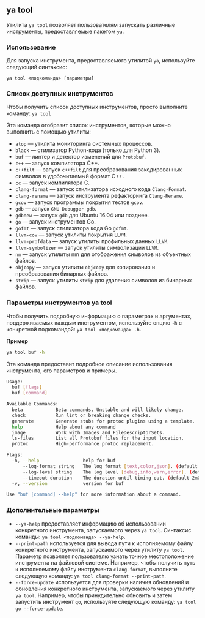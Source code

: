 ## ya tool

Утилита `ya tool` позволяет пользователям запускать различные инструменты, предоставляемые пакетом `ya`.

### Использование

Для запуска инструмента, предоставляемого утилитой `ya`, используйте следующий синтаксис:

`ya tool <подкоманда> [параметры]`

### Список доступных инструментов

Чтобы получить список доступных инструментов, просто выполните команду: `ya tool`

Эта команда отобразит список инструментов, которые можно выполнить с помощью утилиты:

- `atop` — утилита мониторинга системных процессов.
- `black` — стилизатор Python-кода (только для Python 3).
- `buf` — линтер и детектор изменений для `Protobuf`.
- `c++` — запуск компилятора C++.
- `c++filt` — запуск `c++filt` для преобразования закодированных символов в удобочитаемый формат C++.
- `cc` — запуск компилятора C.
- `clang-format` — запуск стилизатора исходного кода `Clang-Format`.
- `clang-rename` — запуск инструмента рефакторинга `Clang-Rename`.
- `gcov` — запуск программы покрытия тестов `gcov`.
- `gdb` — запуск `GNU Debugger gdb`.
- `gdbnew` — запуск `gdb` для Ubuntu 16.04 или позднее.
- `go` — запуск инструментов Go.
- `gofmt` — запуск стилизатора кода Go `gofmt`.
- `llvm-cov` — запуск утилиты покрытия `LLVM`.
- `llvm-profdata` — запуск утилиты профильных данных `LLVM`.
- `llvm-symbolizer` — запуск утилиты символизации `LLVM`.
- `nm` — запуск утилиты nm для отображения символов из объектных файлов.
- `objcopy` — запуск утилиты `objcopy` для копирования и преобразования бинарных файлов.
- `strip` — запуск утилиты `strip` для удаления символов из бинарных файлов.

### Параметры инструментов ya tool

Чтобы получить подробную информацию о параметрах и аргументах, поддерживаемых каждым инструментом, используйте опцию `-h` с конкретной подкомандой: `ya tool <подкоманда> -h`.

**Пример**
```bash
ya tool buf -h
```
Эта команда предоставит подробное описание использования инструмента, его параметров и примеры.
```bash
Usage:
  buf [flags]
  buf [command]

Available Commands:
  beta            Beta commands. Unstable and will likely change.
  check           Run lint or breaking change checks.
  generate        Generate stubs for protoc plugins using a template.
  help            Help about any command
  image           Work with Images and FileDescriptorSets.
  ls-files        List all Protobuf files for the input location.
  protoc          High-performance protoc replacement.

Flags:
  -h, --help                help for buf
      --log-format string   The log format [text,color,json]. (default "color")
      --log-level string    The log level [debug,info,warn,error]. (default "info")
      --timeout duration    The duration until timing out. (default 2m0s)
  -v, --version             version for buf

Use "buf [command] --help" for more information about a command.
```
### Дополнительные параметры

* `--ya-help` предоставляет информацию об использовании конкретного инструмента, запускаемого через `ya tool`.
Синтаксис команды: `ya tool <подкоманда> --ya-help`.
* `--print-path` используется для вывода пути к исполняемому файлу конкретного инструмента, запускаемого через утилиту `ya tool`. Параметр позволяет пользователю узнать точное местоположение инструмента на файловой системе. Например, чтобы получить путь к исполняемому файлу инструмента `clang-format`, выполните следующую команду: `ya tool clang-format --print-path`.
* `--force-update` используется для проверки наличия обновлений и обновления конкретного инструмента, запускаемого через утилиту `ya tool`. Например, чтобы принудительно обновить и затем запустить инструмент `go`, используйте следующую команду: `ya tool go --force-update`.
